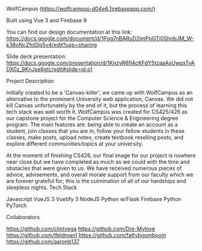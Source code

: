 WolfCampus (https://wolfcampus-d04e6.firebaseapp.com/)

Built using Vue 3 and Firebase 9

You can find our design documentation at this link:
https://docs.google.com/document/d/1Pqg7nBARuD2jmPpGTi0ShnbJM_W-k38oNcZfoDlp5v4/edit?usp=sharing

Slide deck presentation:
https://docs.google.com/presentation/d/1KnzyR6fj4cKFdY5tzaaAsUwqxTvADX0z_9KnJse6gtc/edit#slide=id.p1

Project Description

Initially created to be a 'Canvas-killer', we came up with WolfCampus as an alternative to the prominent University web application, Canvas. We did not kill Canvas unfortunately by the end of it, but the process of learning this tech stack was well worth it. WolfCampus was created for CS425/426 as our capstone project for the Computer Science & Engineering degree program. The main features are: being able to create an account as a student, join classes that you are in, follow your fellow students in these classes, make posts, upload notes, create textbook reselling posts, and explore different communities/topics at your university.

At the moment of finishing CS426, our final image for our project is nowhere near close but we have completed as much as we could with the time and obstacles that were given to us. We have received numerous pieces of advice, advisements, and overall morale support from our faculty which we are forever grateful for; this is the culmination of all of our hardships and sleepless nights.
Tech Stack

Javascript
VueJS 3
Vuetify 3
NodeJS
Python w/Flask
Firebase
Python
PyTorch


Collaborators

https://github.com/clintvega
https://github.com/Dre-Mylove
https://github.com/lfeldman1
https://github.com/fattyboomboom
https://github.com/aaronb137
